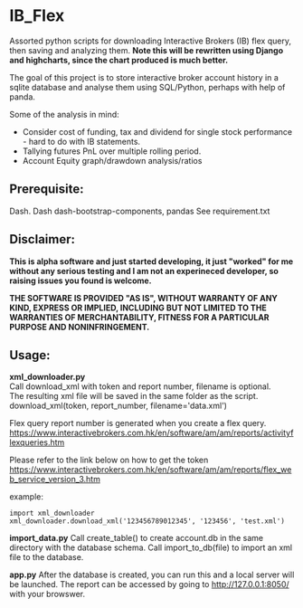 # IB_Flex
Assorted python scripts for downloading Interactive Brokers (IB) flex query, then saving and analyzing them.
**Note this will be rewritten using Django and highcharts, since the chart produced is much better.**


The goal of this project is to store interactive broker account history in a sqlite database and analyse them using SQL/Python, perhaps with help of panda.

Some of the analysis in mind:

- Consider cost of funding, tax and dividend for single stock performance - hard to do with IB statements.  
- Tallying futures PnL over multiple rolling period.  
- Account Equity graph/drawdown analysis/ratios  

Prerequisite:
-------------
Dash. Dash dash-bootstrap-components, pandas
See requirement.txt

Disclaimer:
-----------
**This is alpha software and just started developing, it just "worked" for me without any serious testing and I am not an experineced developer, so raising issues you found is welcome.**

**THE SOFTWARE IS PROVIDED "AS IS", WITHOUT WARRANTY OF ANY KIND, EXPRESS OR IMPLIED, INCLUDING BUT NOT LIMITED TO THE WARRANTIES OF MERCHANTABILITY, FITNESS FOR A PARTICULAR PURPOSE AND NONINFRINGEMENT.**

Usage:
------
**xml_downloader.py**  
Call download_xml with token and report number, filename is optional.  
The resulting xml file will be saved in the same folder as the script.    
download_xml(token, report_number, filename='data.xml')    

Flex query report number is generated when you create a flex query.  
https://www.interactivebrokers.com.hk/en/software/am/am/reports/activityflexqueries.htm

Please refer to the link below on how to get the token
https://www.interactivebrokers.com.hk/en/software/am/am/reports/flex_web_service_version_3.htm  

example:
```
import xml_downloader
xml_downloader.download_xml('123456789012345', '123456', 'test.xml')
```
**import_data.py** 
Call create_table() to create account.db in the same directory with the database schema.
Call import_to_db(file) to import an xml file to the database.

**app.py**
After the database is created, you can run this and a local server will be launched.
The report can be accessed by going to http://127.0.0.1:8050/ with your browswer.
